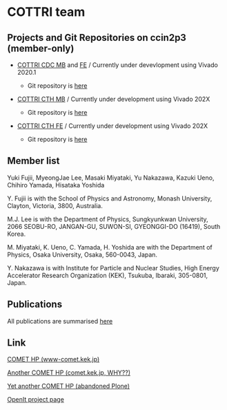 # COTTRI team

## Projects and Git Repositories on ccin2p3 (member-only)

+ [COTTRI CDC MB](CDC-MB-Descriptions.md) and [FE](CDC-FE-Descriptions.md) / Currently under devevlopment using Vivado 2020.1
  - Git repository is [here](https://gitlab.in2p3.fr/yfujii/cottri_system)

+ [COTTRI CTH MB](CTH-MB-Descriptions.md) / Currently under development using Vivado 202X
  - Git repository is [here](https://gitlab.in2p3.fr/yfujii/cottri_cth_mb)

+ [COTTRI CTH FE](CTH-FE-Descriptions.md) / Currently under development using Vivado 202X
  - Git repository is [here](https://gitlab.in2p3.fr/yfujii/COTTRI_PROJECT)

## Member list

Yuki Fujii, MyeongJae Lee, Masaki Miyataki, Yu Nakazawa, Kazuki Ueno, Chihiro Yamada, Hisataka Yoshida


Y. Fujii is with the School of Physics and Astronomy, Monash University, Clayton, Victoria, 3800, Australia.

M.J. Lee is with the Department of Physics, Sungkyunkwan University, 2066 SEOBU-RO, JANGAN-GU, SUWON-SI, GYEONGGI-DO (16419), South Korea.

M. Miyataki, K. Ueno, C. Yamada, H. Yoshida are with the Department of Physics, Osaka University, Osaka, 560-0043, Japan.

Y. Nakazawa is with Institute for Particle and Nuclear Studies, High Energy Accelerator Research Organization (KEK), Tsukuba, Ibaraki, 305-0801, Japan.

## Publications
All publications are summarised [here](Publicationlist.md)

## Link
[COMET HP (www-comet.kek.jp)](https://www-comet.kek.jp)

[Another COMET HP (comet.kek.jp, WHY??)](https://comet.kek.jp)

[Yet another COMET HP (abandoned Plone)](https://www-comet.kek.jp/COMET5)

[OpenIt project page](http://openit.kek.jp/project/jL3JCENv/jL3JCENv)
